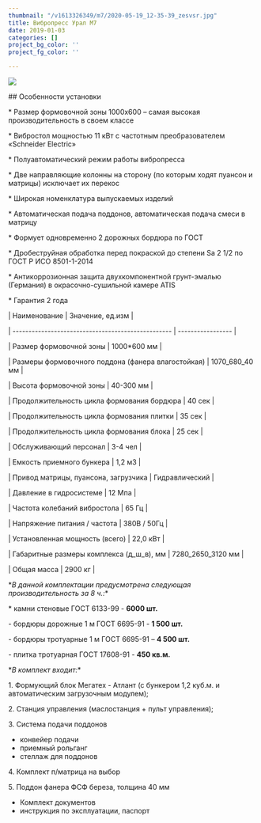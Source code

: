 ```yaml
---
thumbnail: "/v1613326349/m7/2020-05-19_12-35-39_zesvsr.jpg"
title: Вибропресс Урал М7
date: 2019-01-03
categories: []
project_bg_color: ''
project_fg_color: ''

---
```

![](/v1613326349/m7/2020-05-19_12-35-39_zesvsr.jpg)

\## Особенности установки

\* Размер формовочной зоны 1000х600 – самая высокая производительность в своем классе

\* Вибростол мощностью 11 кВт с частотным преобразователем «Schneider Electric»

\* Полуавтоматический режим работы вибропресса

\* Две направляющие  колонны на сторону (по  которым  ходят пуансон и матрицы) исключает их перекос

\* Широкая номенклатура выпускаемых изделий

\* Автоматическая подача поддонов, автоматическая подача смеси в матрицу

\* Формует одновременно 2 дорожных бордюра по ГОСТ

\* Дробеструйная обработка перед покраской до степени Sa 2 1/2 по ГОСТ Р ИСО 8501-1-2014

\* Антикоррозионная защита двухкомпонентной грунт-эмалью (Германия) в окрасочно-сушильной камере ATIS

\* Гарантия 2 года

| Наименование                                       | Значение, ед.изм  |

| -------------------------------------------------- | ----------------- |

| Размер формовочной зоны                            | 1000*600 мм       |

| Размеры формовочного поддона (фанера влагостойкая) | 1070_680_40 мм    |

| Высота формовочной зоны                            | 40-300 мм         |

| Продолжительность цикла формования бордюра         | 40 сек            |

| Продолжительность цикла формования плитки          | 35 сек            |

| Продолжительность цикла формования блока           | 25 сек            |

| Обслуживающий персонал                             | 3-4 чел           |

| Емкость приемного бункера                          | 1,2 м3            |

| Привод матрицы, пуансона, загрузчика               | Гидравлический    |

| Давление в гидросистеме                            | 12 Мпа            |

| Частота колебаний вибростола                       | 65 Гц             |

| Напряжение питания / частота                       | 380В / 50Гц       |

| Установленная мощность (всего)                     | 22,0 кВт          |

| Габаритные размеры комплекса (д_ш_в), мм           | 7280_2650_3120 мм |

| Общая масса                                        | 2900 кг           |

\*_В данной комплектации предусмотрена следующая производительность за 8 ч.:_*

\* камни стеновые ГОСТ 6133-99 - **6000 шт.**

\- бордюры дорожные 1 м ГОСТ 6695-91 - **1 500 шт.**

\- бордюры тротуарные 1 м ГОСТ 6695-91 – **4 500 шт.**

\- плитка тротуарная ГОСТ 17608-91 - **450 кв.м.**

\*_В комплект входит:_*

1\. Формующий блок Мегатех - Атлант (с бункером 1,2 куб.м. и автоматическим загрузочным модулем);

2\. Станция управления (маслостанция + пульт управления);

3\. Система подачи поддонов

* конвейер подачи
* приемный рольганг
* стеллаж для поддонов

4\. Комплект п/матрица на выбор

5\. Поддон фанера ФСФ береза, толщина 40 мм

* Комплект документов
* инструкция по эксплуатации, паспорт